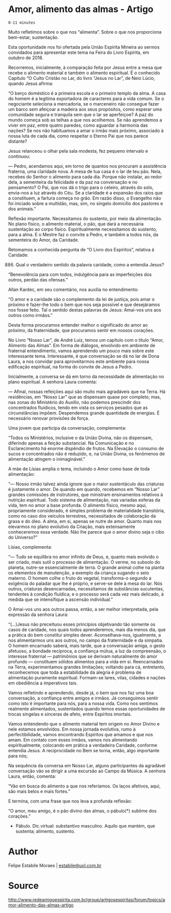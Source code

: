 # Amor, alimento das almas - Artigo
`8-11 minutes`


Muito refletimos sobre o que nos “alimenta”. Sobre o que nos proporciona bem-estar, sustentação.   

Esta oportunidade nos foi ofertada pela União Espírita Mineira ao sermos convidados para apresentar este tema na Feira do Livro Espírita, em outubro de 2018.

Recorremos, inicialmente, à comparação feita por Jesus entre a mesa que recebe o alimento material e também o alimento espiritual.  É o conhecido Capítulo “O Culto Cristão no Lar, do livro “Jesus no Lar”, de Neio Lúcio, quando Jesus afirma:

“O berço doméstico é a primeira escola e o primeiro templo da alma. A casa do homem é a legítima exportadora de caracteres para a vida comum.  Se o negociante seleciona a mercadoria, se o marceneiro não consegue fazer um barco sem afeiçoar a madeira aos seus propósitos, como esperar uma comunidade segura e tranquila sem que o lar se aperfeiçoe?  A paz do mundo começa sob as telhas a que nos acolhemos. Se não aprendemos a viver em paz, entre quatro paredes, como aguardar a harmonia das nações?  Se nos não habituamos a amar o irmão mais próximo, associado à nossa luta de cada dia, como respeitar o Eterno Pai que nos parece distante?

Jesus relanceou o olhar pela sala modesta, fez pequeno intervalo e continuou:

— Pedro, acendamos aqui, em torno de quantos nos procuram a assistência fraterna, uma claridade nova. A mesa de tua casa é o lar de teu pão. Nela, recebes do Senhor o alimento para cada dia. Porque não instalar, ao redor dela, a sementeira da felicidade e da paz na conversação e no pensamento? O Pai, que nos dá o trigo para o celeiro, através do solo, envia-nos a luz através do Céu. Se a claridade é a expansão dos raios que a constituem, a fartura começa no grão. Em razão disso, o Evangelho não foi iniciado sobre a multidão, mas, sim, no singelo domicílio dos pastores e dos animais.”

Reflexão importante. Necessitamos do sustento, por meio da alimentação. No plano físico, o alimento material, o pão, que dará a necessária sustentação ao corpo físico. Espiritualmente necessitamos do sustento, para a alma. E o Mestre faz o convite a Pedro, e também a todos nós, da sementeira do Amor, da Caridade.

Retomamos a conhecida pergunta de “O Livro dos Espíritos”, relativa à Caridade:

886. Qual o verdadeiro sentido da palavra caridade, como a entendia Jesus?

“Benevolência para com todos, indulgência para as imperfeições dos outros, perdão das ofensas.”

Allan Kardec, em seu comentário, nos auxilia no entendimento:

“O amor e a caridade são o complemento da lei de justiça, pois amar o próximo é fazer-lhe todo o bem que nos seja possível e que desejáramos nos fosse feito. Tal o sentido destas palavras de Jesus: Amai-vos uns aos outros como irmãos.”

Desta forma procuramos entender melhor o significado do amor ao próximo, da fraternidade, que procuramos sentir em nossos corações.

No Livro “Nosso Lar”, de André Luiz, temos um capítulo com o título “Amor, Alimento das Almas”. Em forma de diálogos, envolvido em ambiente de fraternal entendimento, vamos aprendendo um pouco mais sobre este interessante tema. Interessante, é que conversação se dá no lar de Dona Laura, a nos convidar para aproveitarmos este ambiente para nossa edificação espiritual, na forma do convite de Jesus a Pedro.

Inicialmente, a conversa se dá em torno da necessidade de alimentação no plano espiritual. A senhora Laura comenta:

— Afinal, nossas refeições aqui são muito mais agradáveis que na Terra. Há residências, em “Nosso Lar” que as dispensam quase por completo; mas, nas zonas do Ministério do Auxílio, não podemos prescindir dos concentrados fluídicos, tendo em vista os serviços pesados que as circunstâncias impõem. Despendemos grande quantidade de energias. É necessário renovar provisões de força.

Uma jovem que participa da conversação, complementa:

“Todos os Ministérios, inclusive o da União Divina, não os dispensam, diferindo apenas a feição substancial. Na Comunicação e no Esclarecimento há enorme dispêndio de frutos. Na Elevação o consumo de sucos e concentrados não é reduzido, e, na União Divina, os fenômenos de alimentação atingem o inimaginável.”

A mãe de Lísias amplia o tema, incluindo o Amor como base de toda alimentação:

“— Nosso irmão talvez ainda ignore que o maior sustentáculo das criaturas é justamente o amor. De quando em quando, recebemos em “Nosso Lar” grandes comissões de instrutores, que ministram ensinamentos relativos à nutrição espiritual. Todo sistema de alimentação, nas variadas esferas da vida, tem no amor a base profunda. O alimento físico, mesmo aqui, propriamente considerado, é simples problema de materialidade transitória, como no caso dos veículos terrestres, necessitados de colaboração da graxa e do óleo. A alma, em si, apenas se nutre de amor. Quanto mais nos elevarmos no plano evolutivo da Criação, mais extensamente conheceremos essa verdade. Não lhe parece que o amor divino seja o cibo  do Universo?”

Lísias, complementa:

“— Tudo se equilibra no amor infinito de Deus, e, quanto mais evolvido o ser criado, mais sutil o processo de alimentação. O verme, no subsolo do planeta, nutre-se essencialmente de terra. O grande animal colhe na planta os elementos de manutenção, a exemplo da criança sugando o seio materno. O homem colhe o fruto do vegetal, transforma-o segundo a exigência do paladar que lhe é próprio, e serve-se dele à mesa do lar. Nós outros, criaturas desencarnadas, necessitamos de substâncias suculentas, tendentes à condição fluídica, e o processo será cada vez mais delicado, à medida que se intensifique a ascensão individual.”

O Amai-vos uns aos outros passa, então, a ser melhor interpretada, pela expressão da senhora Laura:

“(...)Jesus não preceituou esses princípios objetivando tão somente os casos de caridade, nos quais todos aprenderemos, mais dia menos dia, que a prática do bem constitui simples dever. Aconselhava-nos, igualmente, a nos alimentarmos uns aos outros, no campo da fraternidade e da simpatia. O homem encarnado saberá, mais tarde, que a conversação amiga, o gesto afetuoso, a bondade recíproca, a confiança mútua, a luz da compreensão, o interesse fraternal — patrimônios que se derivam naturalmente do amor profundo — constituem sólidos alimentos para a vida em si. Reencarnados na Terra, experimentamos grandes limitações; voltando para cá, entretanto, reconhecemos que toda a estabilidade da alegria é problema de alimentação puramente espiritual. Formam-se lares, vilas, cidades e nações em obediência a imperativos tais.

Vamos refletindo e aprendendo, desde já, o bem que nos faz uma boa conversação, a confiança entre amigos e irmãos. Já conseguimos sentir como isto é importante para nós, para a nossa vida. Como nos sentimos realmente alimentados, sustentados quando temos essas oportunidades de trocas singelas e sinceras de afeto, entre Espíritos imortais.

Vamos entendendo que o alimento material tem origem no Amor Divino e nele estamos envolvidos. Em nossa jornada evolutiva, rumo à perfectibilidade, vamos encontrando Espíritos que amamos e que nos amam. Em contato com esses irmãos, vamos nos alimentando espiritualmente, colocando em prática a verdadeira Caridade, conforme entendia Jesus. A reciprocidade no Bem se torna, então, algo importante para nós;

Na sequência da conversa em Nosso Lar, alguns participantes da agradável conversação vão se dirigir a uma excursão ao Campo da Música.  A senhora Laura, então, comenta:

“Vão em busca do alimento a que nos referíamos. Os laços afetivos, aqui, são mais belos e mais fortes.”

E termina, com uma frase que nos leva a profunda reflexão:

“O amor, meu amigo, é o pão divino das almas, o pábulo(*) sublime dos corações.”

* Pábulo. Dic.virtual: substantivo masculino. Aquilo que mantém, que sustenta; alimento, sustento.


# Author
Felipe Estabile Moraes | estabile@uol.com.br

# Source
http://www.redeamigoespirita.com.br/group/artigosespiritas/forum/topics/amor-alimento-das-almas-artigo
